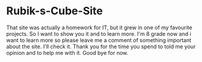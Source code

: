 # Rubik-s-Cube-Site
That site was actually a homework for IT, but it grew in one of my favourite projects. So I want to show you it and to learn more. I'm 8 grade now and i want to learn more so please leave me a comment of something important about the site. I'll check it. Thank you for the time you spend to told me your opinion and to help me with it. Good bye for now.
